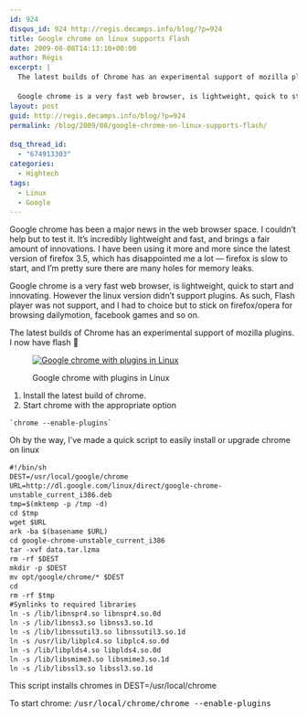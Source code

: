 ```yaml
---
id: 924
disqus_id: 924 http://regis.decamps.info/blog/?p=924
title: Google chrome on linux supports Flash
date: 2009-08-08T14:13:10+00:00
author: Régis
excerpt: |
  The latest builds of Chrome has an experimental support of mozilla plugins. I now have flash :-)
  
  Google chrome is a very fast web browser, is lightweight, quick to start and innovating. However the linux version didn't support plugins. As such, Flash player was not support, and I had to choice but to stick on firefox/opera for browsing dailymotion, facebook games and so on.
layout: post
guid: http://regis.decamps.info/blog/?p=924
permalink: /blog/2009/08/google-chrome-on-linux-supports-flash/

dsq_thread_id:
  - "674913303"
categories:
  - Hightech
tags:
  - Linux
  - Google
---
```

Google chrome has been a major news in the web browser space. I couldn’t help but to test it. It’s incredibly lightweight and fast, and brings a fair amount of innovations. I have been using it more and more since the latest version of firefox 3.5, which has disappointed me a lot &#8212; firefox is slow to start, and I’m pretty sure there are many holes for memory leaks. 

Google chrome is a very fast web browser, is lightweight, quick to start and innovating. However the linux version didn’t support plugins. As such, Flash player was not support, and I had to choice but to stick on firefox/opera for browsing dailymotion, facebook games and so on.

The latest builds of Chrome has an experimental support of mozilla plugins. I now have flash 🙂<figure id="attachment_925" style="width: 350px" class="wp-caption alignnone">

[<img src="/blog/wp-content/uploads/2009/08/screenshot-chrome+plugins-350x285.png" alt="Google chrome with plugins in Linux" title="screenshot-chrome+plugins" width="350" height="285" class="size-medium wp-image-925" srcset="/blog/wp-content/uploads/2009/08/screenshot-chrome+plugins-350x285.png 350w, /blog/wp-content/uploads/2009/08/screenshot-chrome+plugins-1024x833.png 1024w, /blog/wp-content/uploads/2009/08/screenshot-chrome+plugins.png 1050w" sizes="(max-width: 350px) 100vw, 350px" />](/blog/wp-content/uploads/2009/08/screenshot-chrome+plugins.png)<figcaption class="wp-caption-text">Google chrome with plugins in Linux</figcaption></figure> 

  1. Install the latest build of chrome.
  2. Start chrome with the appropriate option
  
    `chrome --enable-plugins`

Oh by the way, I’ve made a quick script to easily install or upgrade chrome on linux

    #!/bin/sh
    DEST=/usr/local/google/chrome
    URL=http://dl.google.com/linux/direct/google-chrome-unstable_current_i386.deb
    tmp=$(mktemp -p /tmp -d)
    cd $tmp
    wget $URL
    ark -ba $(basename $URL)
    cd google-chrome-unstable_current_i386
    tar -xvf data.tar.lzma
    rm -rf $DEST
    mkdir -p $DEST
    mv opt/google/chrome/* $DEST
    cd
    rm -rf $tmp
    #Symlinks to required libraries
    ln -s /lib/libnspr4.so libnspr4.so.0d
    ln -s /lib/libnss3.so libnss3.so.1d
    ln -s /lib/libnssutil3.so libnssutil3.so.1d
    ln -s /usr/lib/libplc4.so libplc4.so.0d
    ln -s /lib/libplds4.so libplds4.so.0d
    ln -s /lib/libsmime3.so libsmime3.so.1d
    ln -s /lib/libssl3.so libssl3.so.1d
    
    

This script installs chromes in DEST=/usr/local/chrome

To start chrome: <tt>/usr/local/chrome/chrome --enable-plugins</tt>

